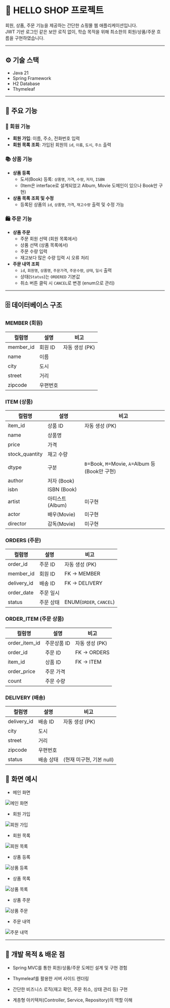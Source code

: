 # 🛒 HELLO SHOP 프로젝트

회원, 상품, 주문 기능을 제공하는 간단한 쇼핑몰 웹 애플리케이션입니다.  
JWT 기반 로그인 같은 보안 로직 없이, 학습 목적을 위해 최소한의 회원/상품/주문 흐름을 구현하였습니다.

---

## ⚙️ 기술 스택
- Java 21
- Spring Framework
- H2 Database
- Thymeleaf

---

## 📌 주요 기능

### 👤 회원 기능
- **회원 가입**: 이름, 주소, 전화번호 입력  
- **회원 목록 조회**: 가입된 회원의 `id`, `이름`, `도시`, `주소` 출력

### 📚 상품 기능
- **상품 등록**  
  - 도서(Book) 등록: `상품명`, `가격`, `수량`, `저자`, `ISBN`  
  - (Item은 interface로 설계되었고 Album, Movie 도메인이 있으나 Book만 구현)
- **상품 목록 조회 및 수정**  
  - 등록된 상품의 `id`, `상품명`, `가격`, `재고수량` 출력 및 수정 가능

### 🛍️ 주문 기능
- **상품 주문**  
  - 주문 회원 선택 (회원 목록에서)  
  - 상품 선택 (상품 목록에서)  
  - 주문 수량 입력  
  - 재고보다 많은 수량 입력 시 오류 처리
- **주문 내역 조회**  
  - `id`, `회원명`, `상품명`, `주문가격`, `주문수량`, `상태`, `일시` 출력  
  - 상태(`Status`)는 `ORDERED` 기본값  
  - 취소 버튼 클릭 시 `CANCEL`로 변경 (enum으로 관리)

---

## 🗄️ 데이터베이스 구조

### MEMBER (회원)
| 컬럼명    | 설명     | 비고           |
|-----------|----------|----------------|
| member_id | 회원 ID  | 자동 생성 (PK) |
| name      | 이름     |                |
| city      | 도시     |                |
| street    | 거리     |                |
| zipcode   | 우편번호 |                |

### ITEM (상품)
| 컬럼명         | 설명         | 비고                         |
|----------------|--------------|------------------------------|
| item_id        | 상품 ID      | 자동 생성 (PK)               |
| name           | 상품명       |                              |
| price          | 가격         |                              |
| stock_quantity | 재고 수량    |                              |
| dtype          | 구분         | `B`=Book, `M`=Movie, `A`=Album 등 (Book만 구현) |
| author         | 저자 (Book)  |                              |
| isbn           | ISBN (Book)  |                              |
| artist         | 아티스트(Album)| 미구현                      |
| actor          | 배우(Movie)  | 미구현                       |
| director       | 감독(Movie)  | 미구현                       |

### ORDERS (주문)
| 컬럼명     | 설명       | 비고                            |
|------------|------------|---------------------------------|
| order_id   | 주문 ID    | 자동 생성 (PK)                  |
| member_id  | 회원 ID    | FK → MEMBER                     |
| delivery_id| 배송 ID    | FK → DELIVERY                   |
| order_date | 주문 일시  |                                 |
| status     | 주문 상태  | ENUM(`ORDER`, `CANCEL`)         |

### ORDER_ITEM (주문 상품)
| 컬럼명       | 설명          | 비고                    |
|--------------|---------------|-------------------------|
| order_item_id| 주문상품 ID   | 자동 생성 (PK)          |
| order_id     | 주문 ID       | FK → ORDERS             |
| item_id      | 상품 ID       | FK → ITEM               |
| order_price  | 주문 가격     |                          |
| count        | 주문 수량     |                          |

### DELIVERY (배송)
| 컬럼명     | 설명       | 비고                            |
|------------|------------|---------------------------------|
| delivery_id| 배송 ID    | 자동 생성 (PK)                  |
| city       | 도시       |                                 |
| street     | 거리       |                                 |
| zipcode    | 우편번호   |                                 |
| status     | 배송 상태  | (현재 미구현, 기본 null)        |

## 📸 화면 예시


- 메인 화면

![메인 화면](https://github.com/user-attachments/assets/6071386a-c072-4776-b649-bcb4cbccec3b)

- 회원 가입

![회원 가입](https://github.com/user-attachments/assets/6176fc30-0485-49d4-aa9e-93b55a783964)

- 회원 목록

![회원 목록](https://github.com/user-attachments/assets/e3a06294-e0a5-450e-8f27-281044b31f1e)

- 상품 등록

![상품 등록](https://github.com/user-attachments/assets/21ef6efd-dd21-4f31-bb9a-ebb14a85242c)

- 상품 목록

![상품 목록](https://github.com/user-attachments/assets/a3c36796-144a-44d3-b466-e6d6c73e676c)

- 상품 주문

![상품 주문](https://github.com/user-attachments/assets/a614fd34-1c58-4ead-9c9d-630a2de43088)

- 주문 내역

![주문 내역](https://github.com/user-attachments/assets/f957195b-9f97-41f3-a8bc-abd006aac471)

---

## 🎯 개발 목적 & 배운 점

- Spring MVC를 통한 회원/상품/주문 도메인 설계 및 구현 경험

- Thymeleaf를 활용한 서버 사이드 렌더링

- 간단한 비즈니스 로직(재고 확인, 주문 취소, 상태 관리 등) 구현

- 계층형 아키텍처(Controller, Service, Repository)의 역할 이해
  
